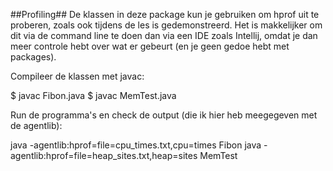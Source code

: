 ##Profiling##
De klassen in deze package kun je gebruiken om hprof uit te proberen, zoals ook tijdens de les is gedemonstreerd. Het is makkelijker om dit via de command line te doen dan via een IDE zoals Intellij, omdat je dan meer controle hebt over wat er gebeurt (en je geen gedoe hebt met packages).

Compileer de klassen met javac:

$ javac Fibon.java
$ javac MemTest.java

Run de programma's en check de output (die ik hier heb meegegeven met de agentlib):

java -agentlib:hprof=file=cpu_times.txt,cpu=times Fibon
java -agentlib:hprof=file=heap_sites.txt,heap=sites MemTest


